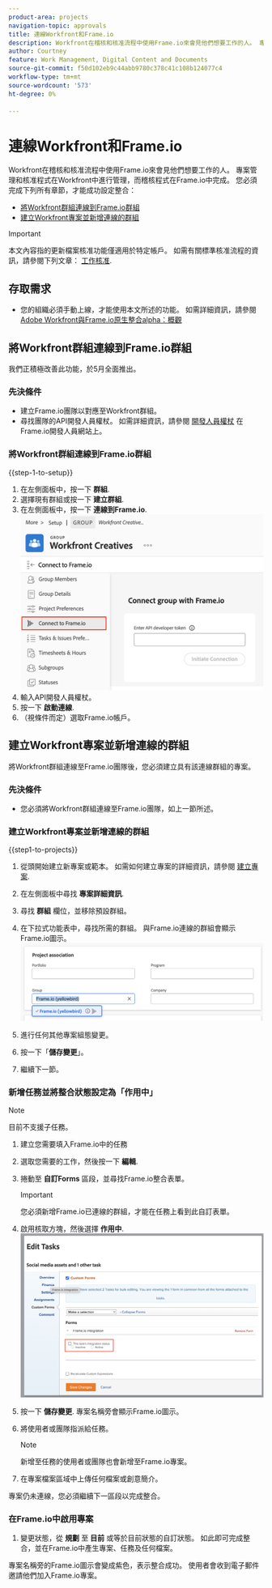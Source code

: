 ```yaml
---
product-area: projects
navigation-topic: approvals
title: 連線Workfront和Frame.io
description: Workfront在稽核和核准流程中使用Frame.io來會見他們想要工作的人。 專案管理和核准程式在Workfront中進行管理，而稽核程式在Frame.io中完成。
author: Courtney
feature: Work Management, Digital Content and Documents
source-git-commit: f50d102eb9c44abb9780c378c41c108b124077c4
workflow-type: tm+mt
source-wordcount: '573'
ht-degree: 0%

---
```



# 連線Workfront和Frame.io

Workfront在稽核和核准流程中使用Frame.io來會見他們想要工作的人。 專案管理和核准程式在Workfront中進行管理，而稽核程式在Frame.io中完成。 您必須完成下列所有章節，才能成功設定整合：

* [將Workfront群組連線到Frame.io群組](#connect-a-workfront-group-to-a-frameio-team)
* [建立Workfront專案並新增連線的群組](#create-a-workfront-project-and-add-a-connected-group)

>[!IMPORTANT]
>
>本文內容指的更新檔案核准功能僅適用於特定帳戶。 如需有關標準核准流程的資訊，請參閱下列文章： [工作核准](/help/quicksilver/review-and-approve-work/manage-approvals/manage-approvals.md).

## 存取需求

* 您的組織必須手動上線，才能使用本文所述的功能。 如需詳細資訊，請參閱 [Adobe Workfront與Frame.io原生整合alpha：概觀](/help/quicksilver/product-announcements/betas/frame-io-wf-integration-alpha/frame-io-wf-integration-alpha-overview.md)


## 將Workfront群組連線到Frame.io群組

我們正積極改善此功能，於5月全面推出。

### 先決條件

* 建立Frame.io團隊以對應至Workfront群組。
* 尋找團隊的API開發人員權杖。 如需詳細資訊，請參閱 [開發人員權杖](https://developer.frame.io/docs/getting-started/authentication#developer-tokens) 在Frame.io開發人員網站上。

### 將Workfront群組連線到Frame.io群組

{{step-1-to-setup}}

1. 在左側面板中，按一下 **群組**.
1. 選擇現有群組或按一下 **建立群組**.
1. 在左側面板中，按一下 **連線到Frame.io**.
   ![](assets/connect-frame-group.png)
1. 輸入API開發人員權杖。
1. 按一下 **啟動連線**.
1. （視條件而定）選取Frame.io帳戶。

## 建立Workfront專案並新增連線的群組

將Workfront群組連線至Frame.io團隊後，您必須建立具有該連線群組的專案。

### 先決條件

* 您必須將Workfront群組連線至Frame.io團隊，如上一節所述。

### 建立Workfront專案並新增連線的群組

{{step1-to-projects}}

1. 從頭開始建立新專案或範本。 如需如何建立專案的詳細資訊，請參閱 [建立專案](/help/quicksilver/manage-work/projects/create-projects/create-project.md).

1. 在左側面板中尋找 **專案詳細資訊**.

1. 尋找 **群組** 欄位，並移除預設群組。

1. 在下拉式功能表中，尋找所需的群組。 與Frame.io連線的群組會顯示Frame.io圖示。
   ![](assets/add-frame-group.png)

1. 進行任何其他專案組態變更。

1. 按一下「**儲存變更**」。

1. 繼續下一節。

### 新增任務並將整合狀態設定為「作用中」

>[!NOTE]
>
>目前不支援子任務。


1. 建立您需要填入Frame.io中的任務

1. 選取您需要的工作，然後按一下 **編輯**.

1. 捲動至 **自訂Forms** 區段，並尋找Frame.io整合表單。

   >[!IMPORTANT]
   >
   >您必須新增Frame.io已連線的群組，才能在任務上看到此自訂表單。

1. 啟用核取方塊，然後選擇 **作用中**.
   ![](assets/frame-custom-form.png)

1. 按一下 **儲存變更**. 專案名稱旁會顯示Frame.io圖示。

1. 將使用者或團隊指派給任務。

   >[!NOTE]
   >
   >新增至任務的使用者或團隊也會新增至Frame.io專案。

1. 在專案檔案區域中上傳任何檔案或創意簡介。

專案仍未連線，您必須繼續下一區段以完成整合。

### 在Frame.io中啟用專案

1. 變更狀態，從 **規劃** 至 **目前** 或等於目前狀態的自訂狀態。 如此即可完成整合，並在Frame.io中產生專案、任務及任何檔案。

專案名稱旁的Frame.io圖示會變成紫色，表示整合成功。 使用者會收到電子郵件邀請他們加入Frame.io專案。